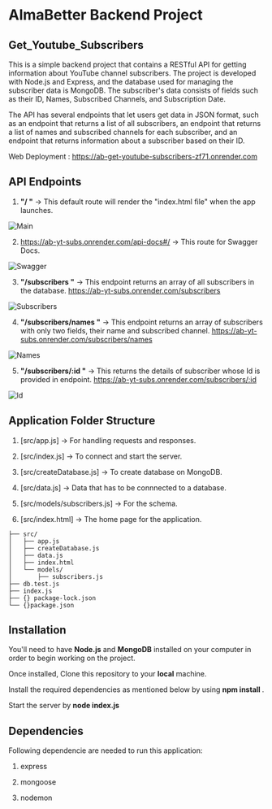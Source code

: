 # AlmaBetter Backend Project

## Get_Youtube_Subscribers

This is a simple backend project that contains a RESTful API for getting information about YouTube channel subscribers. The project is developed with Node.js and Express, and the database used for managing the subscriber data is MongoDB. The subscriber's data consists of fields such as their ID, Names, Subscribed Channels, and Subscription Date.

The API has several endpoints that let users get data in JSON format, such as an endpoint that returns a list of all subscribers, an endpoint that returns a list of names and subscribed channels for each subscriber, and an endpoint that returns information about a subscriber based on their ID.

Web Deployment : https://ab-get-youtube-subscribers-zf71.onrender.com

## API Endpoints

1. **"/ "** -> This default route will render the "index.html file" when the app launches.

![Main](https://github.com/zainab3702/AB_Get_Youtube_Subscribers/issues/1#issue-2190195625)

2. https://ab-yt-subs.onrender.com/api-docs#/ -> This route for Swagger Docs.

![Swagger](https://github.com/Belalirshad/AB-YT-Subs/assets/101103105/a1ba420f-aec1-44f8-bfb3-ca3b5eb81eae)

3. **"/subscribers "** -> This endpoint returns an array of all subscribers in the database. https://ab-yt-subs.onrender.com/subscribers

![Subscribers](https://github.com/Belalirshad/AB-YT-Subs/assets/101103105/110dd844-7354-49dd-a06b-aaa1a5ca2249)

4. **"/subscribers/names "** -> This endpoint returns an array of subscribers with only two fields, their name and subscribed channel. https://ab-yt-subs.onrender.com/subscribers/names

![Names](https://github.com/Belalirshad/AB-YT-Subs/assets/101103105/cdfb7176-138f-48b0-9b04-346241e4944b)

5. **"/subscribers/:id "** -> This returns the details of subscriber whose Id is provided in endpoint. https://ab-yt-subs.onrender.com/subscribers/:id

![Id](https://github.com/Belalirshad/AB-YT-Subs/assets/101103105/7c455a22-3e01-4a71-bab7-48508bb9a905)

## Application Folder Structure

1. [src/app.js] -> For handling requests and responses.

2. [src/index.js] -> To connect and start the server.

3. [src/createDatabase.js] -> To create database on MongoDB.

4. [src/data.js] -> Data that has to be connnected to a database.

5. [src/models/subscribers.js] -> For the schema.
6. [src/index.html] -> The home page for the application.

```
├── src/
│   ├── app.js
│   ├── createDatabase.js
│   ├── data.js
│   ├── index.html
│   └── models/
│       ├── subscribers.js
├── db.test.js
├── index.js
├── {} package-lock.json
└── {}package.json
```

## Installation

You'll need to have **Node.js** and **MongoDB** installed on your computer in order to begin working on the project.

Once installed, Clone this repository to your **local** machine.

Install the required dependencies as mentioned below by using **npm install <packageName>**.

Start the server by **node index.js**

## Dependencies

Following dependencie are needed to run this application:

1. express

2. mongoose

3. nodemon
